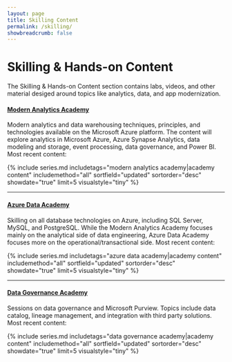 ```yaml
---
layout: page
title: Skilling Content
permalink: /skilling/
showbreadcrumb: false
---
```


# Skilling & Hands-on Content

The Skilling & Hands-on Content section contains labs, videos, and other material desiged around topics like analytics, data, and app modernization.

#### [Modern Analytics Academy](/PartnerResources/skilling/modern-analytics-academy)
Modern analytics and data warehousing techniques, principles, and technologies available on the Microsoft Azure platform. The content will explore analytics in Microsoft Azure, Azure Synapse Analytics, data modeling and storage, event processing, data governance, and Power BI. Most recent content:

{% include series.md 
    includetags="modern analytics academy|academy content" includemethod="all" 
    sortfield="updated" sortorder="desc" showdate="true" limit=5
    visualstyle="tiny"
%}

<hr/>

#### [Azure Data Academy](/PartnerResources/skilling/azure-data-academy)
Skilling on all database technologies on Azure, including SQL Server, MySQL, and PostgreSQL. While the Modern Analytics Academy focuses mainly on the analytical side of data engineering, Azure Data Academy focuses more on the operational/transactional side. Most recent content:

{% include series.md 
    includetags="azure data academy|academy content" includemethod="all" 
    sortfield="updated" sortorder="desc" showdate="true" limit=5
    visualstyle="tiny"
%}

<hr/>

#### [Data Governance Academy](/PartnerResources/skilling/data-governance-academy)
Sessions on data governance and Microsoft Purview. Topics include data catalog, lineage management, and integration with third party solutions. Most recent content:

{% include series.md 
    includetags="data governance academy|academy content" includemethod="all" 
    sortfield="updated" sortorder="desc" showdate="true" limit=5
    visualstyle="tiny"
%}
